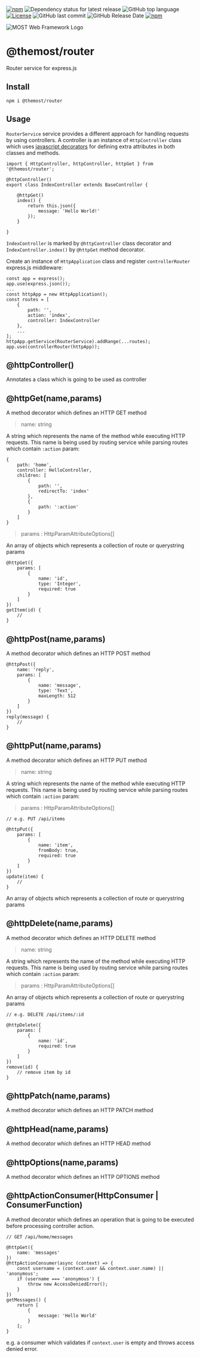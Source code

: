 [![npm](https://img.shields.io/npm/v/@themost%2Frouter.svg)](https://www.npmjs.com/package/@themost%2Frouter)
![Dependency status for latest release](https://img.shields.io/librariesio/release/npm/@themost/router)
![GitHub top language](https://img.shields.io/github/languages/top/themost-framework/router)
[![License](https://img.shields.io/npm/l/@themost/router)](https://github.com/themost-framework/themost/blob/master/LICENSE)
![GitHub last commit](https://img.shields.io/github/last-commit/themost-framework/router)
![GitHub Release Date](https://img.shields.io/github/release-date/themost-framework/router)
[![npm](https://img.shields.io/npm/dw/@themost/router)](https://www.npmjs.com/package/@themost%2Frouter)

![MOST Web Framework Logo](https://github.com/themost-framework/common/raw/master/docs/img/themost_framework_v3_128.png)

# @themost/router
Router service for express.js

## Install

    npm i @themost/router

## Usage

`RouterService` service provides a different approach for handling requests by using
controllers. A controller is an instance of `HttpController` class which uses [javascript decorators](https://github.com/tc39/proposal-decorators) for defining extra attributes in both
classes and methods. 

    import { HttpController, httpController, httpGet } from '@themost/router';
    
    @httpController()
    export class IndexController extends BaseController {

        @httpGet()
        index() {
            return this.json({
                message: 'Hello World!'
            });
        }

    }

`IndexController` is marked by `@httpController` class decorator and `IndexController.index()` by `@httpGet` method decorator.

Create an instance of `HttpApplication` class and register `controllerRouter` express.js middleware:

    const app = express();
    app.use(express.json());
    ...
    const httpApp = new HttpApplication();
    const routes = [
        {
            path: '',
            action: 'index',
            controller: IndexController
        },
        ...
    ];
    httpApp.getService(RouterService).addRange(...routes);
    app.use(controllerRouter(httpApp));

## @httpController()

Annotates a class which is going to be used as controller

## @httpGet(name,params)

A method decorator which defines an HTTP GET method

> name: string

A string which represents the name of the method while executing HTTP requests. This name is being used by routing service while parsing routes which contain `:action` param:

    {
        path: 'home',
        controller: HelloController,
        children: [
            {
                path: '',
                redirectTo: 'index'
            },
            {
                path: ':action'
            }
        ]
    }

> params : HttpParamAttributeOptions[]

An array of objects which represents a collection of route or querystring params

    @httpGet({
        params: [
            {
                name: 'id',
                type: 'Integer',
                required: true
            }
        ]
    })
    getItem(id) {
        //
    }

 ## @httpPost(name,params)

A method decorator which defines an HTTP POST method

    @httpPost({
        name: 'reply',
        params: [
            {
                name: 'message',
                type: 'Text',
                maxLength: 512
            }
        ]
    })
    reply(message) {
        //
    }

## @httpPut(name,params)

A method decorator which defines an HTTP PUT method

> name: string

A string which represents the name of the method while executing HTTP requests. This name is being used by routing service while parsing routes which contain `:action` param:

> params : HttpParamAttributeOptions[]

    // e.g. PUT /api/items

    @httpPut({
        params: [
            {
                name: 'item',
                fromBody: true,
                required: true
            }
        ]
    })
    update(item) {
        //
    }

An array of objects which represents a collection of route or querystring params

## @httpDelete(name,params)

A method decorator which defines an HTTP DELETE method

> name: string

A string which represents the name of the method while executing HTTP requests. This name is being used by routing service while parsing routes which contain `:action` param:

> params : HttpParamAttributeOptions[]

An array of objects which represents a collection of route or querystring params

    // e.g. DELETE /api/items/:id

    @httpDelete({
        params: [
            {
                name: 'id',
                required: true
            }
        ]
    })
    remove(id) {
        // remove item by id
    }

## @httpPatch(name,params)

A method decorator which defines an HTTP PATCH method

## @httpHead(name,params)

A method decorator which defines an HTTP HEAD method

## @httpOptions(name,params)

A method decorator which defines an HTTP OPTIONS method

## @httpActionConsumer(HttpConsumer | ConsumerFunction)

A method decorator which defines an operation that is going to be executed before processing controller action.

    // GET /api/home/messages

    @httpGet({
        name: 'messages'
    })
    @httpActionConsumer(async (context) => {
        const username = (context.user && context.user.name) || 'anonymous';
        if (username === 'anonymous') {
            throw new AccessDeniedError();
        }
    })
    getMessages() {
        return [
            {
                message: 'Hello World'
            }
        ];
    }    

e.g. a consumer which validates if `context.user` is empty and throws access denied error.
